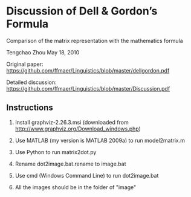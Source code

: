 Discussion of Dell & Gordon’s Formula
===========
Comparison of the matrix representation with the mathematics formula

Tengchao Zhou May 18, 2010

Original paper: https://github.com/ffmaer/Linguistics/blob/master/dellgordon.pdf

Detailed discussion: https://github.com/ffmaer/Linguistics/blob/master/Discussion.pdf

Instructions
--------------
1. Install graphviz-2.26.3.msi (downloaded from http://www.graphviz.org/Download_windows.php)

2. Use MATLAB (my version is MATLAB 2009a) to run model2matrix.m

3. Use Python to run matrix2dot.py

4. Rename dot2image.bat.rename to image.bat

5. Use cmd (Windows Command Line) to run dot2image.bat

6. All the images should be in the folder of "image"
